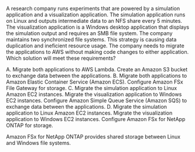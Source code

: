 A research company runs experiments that are powered by a simulation application and a visualization application. The simulation application runs on Linux and outputs intermediate data to an NFS share every 5 minutes. The visualization application is a Windows desktop application that displays the simulation output and requires an SMB file system. The company maintains two synchronized file systems. This strategy is causing data duplication and ineficient resource usage. The company needs to migrate the applications to AWS without making code changes to either application. Which solution will meet these requirements? 

A. Migrate both applications to AWS Lambda. Create an Amazon S3 bucket to exchange data between the applications. 
B. Migrate both applications to Amazon Elastic Container Service (Amazon ECS). Configure Amazon FSx File Gateway for storage. 
C. Migrate the simulation application to Linux Amazon EC2 instances. Migrate the visualization application to Windows EC2 instances. Configure Amazon Simple Queue Service (Amazon SQS) to exchange data between the applications. 
D. Migrate the simulation application to Linux Amazon EC2 instances. Migrate the visualization application to Windows EC2 instances. Configure Amazon FSx for NetApp ONTAP for storage.

Amazon FSx for NetApp ONTAP provides shared storage between Linux and Windows file systems.